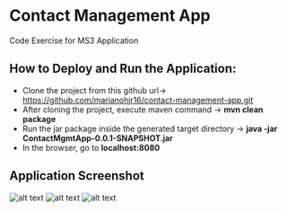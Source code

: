 # Contact Management App
Code Exercise for MS3 Application

## How to Deploy and Run the Application:
 - Clone the project from this github url-> https://github.com/marianohjr16/contact-management-app.git
 - After cloning the project, execute maven command -> **mvn clean package**
 - Run the jar package inside the generated target directory -> **java -jar ContactMgmtApp-0.0.1-SNAPSHOT.jar**
 - In the browser, go to **localhost:8080**
 
## Application Screenshot
 ![alt text](https://github.com/marianohjr16/contact-management-app/tree/main/src/main/resources/static/md-img/searchpage.JPG?raw=true)
 ![alt text](https://github.com/marianohjr16/contact-management-app/tree/main/src/main/resources/static/md-img/new-contact.JPG?raw=true)
 ![alt text](https://github.com/marianohjr16/contact-management-app/tree/main/src/main/resources/static/md-img/upd-contact.JPG?raw=true)